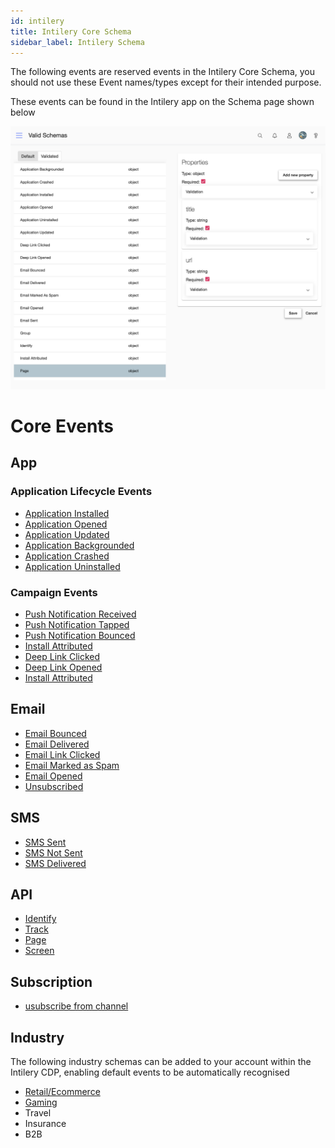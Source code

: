 ```yaml
---
id: intilery
title: Intilery Core Schema
sidebar_label: Intilery Schema
---
```


The following events are reserved events in the Intilery Core Schema, you should not use these Event names/types except for their intended purpose.

These events can be found in the Intilery app on the Schema page shown below

![Schema](/img/schema-default.png)

# Core Events

## App

### Application Lifecycle Events

- [Application Installed](./app#application-installed)
- [Application Opened](./app#application-opened)
- [Application Updated](./app#application-updated)
- [Application Backgrounded](./app#application-backgrounded)
- [Application Crashed](./app#application-crashed)
- [Application Uninstalled](./app#application-uninstalled)

### Campaign Events

- [Push Notification Received](./app#push-notification-received)
- [Push Notification Tapped](./app#push-notification-tapped)
- [Push Notification Bounced](./app#push-notification-bounced)
- [Install Attributed](./app#install-attributed)
- [Deep Link Clicked](./app#deep-link-clicked)
- [Deep Link Opened](./app#deep-link-opened)
- [Install Attributed](./app#install-attributed)

## Email

- [Email Bounced](./email#email-bounced)
- [Email Delivered](./email#email-delivered)
- [Email Link Clicked](./email#email-link-clicked)
- [Email Marked as Spam](./email#email-marked-as-spam)
- [Email Opened](./email#email-opened)
- [Unsubscribed](./email#unsubscribed)

## SMS

- [SMS Sent](./sms#sms-sent)
- [SMS Not Sent](./sms#sms-not-sent)
- [SMS Delivered](./sms#sms-delivered)


## API

- [Identify](./identify)
- [Track](./track)
- [Page](./page)
- [Screen](./screen)

## Subscription

- [usubscribe from channel](./subscription)

## Industry

The following industry schemas can be added to your account within the Intilery CDP, enabling default events to be automatically recognised

- [Retail/Ecommerce](./retail)
- [Gaming](./gaming)
- Travel
- Insurance
- B2B
